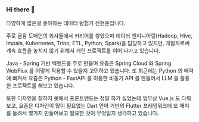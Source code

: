 ### Hi there 👋

다양하게 많은걸 좋아하는 데이터 탐험가 전현준입니다.

주로 금융 도메인의 회사들에서 커리어를 쌓았으며
데이터 엔지니어링(Hadoop, Hive, Impala, Kubernetes, Trino, ETL, Python, Spark)을 담당하고 있지만, 
개발자로써 계속 흐름을 놓치지 않기 위해서 개인 프로젝트를 이어 나가고 있습니다.

Java - Spring 기반 백엔드를 주로 만들며 요즘은 Spring Cloud 와 Spring WebFlux 를 어떻게 적용할 수 있을지 고민하고 있습니다.
또 최근에는 Python 의 매력에 빠져서 요즘은 Python - FastAPI 를 이용한 비동기 API 를 만들어서 LLM 을 활용한 프로젝트를 해보고 있습니다.

또한 디자인을 잘하지 못해서 프론트엔드는 정말 하기 싫었는데 업무상 Vue.js 도 다뤄보고, 요즘은 디자인이 많이 필요없는 
Dart 언어 기반의 Flutter 프레임워크에 또 재미를 들려서 몇가지 만들어보고 필요한 것이 무엇일지 생각하고 있습니다.


<!--
**HyunjunJeon/HyunjunJeon** is a ✨ _special_ ✨ repository because its `README.md` (this file) appears on your GitHub profile.

Here are some ideas to get you started:

- 🔭 I’m currently working on ...
- 🌱 I’m currently learning ...
- 👯 I’m looking to collaborate on ...
- 🤔 I’m looking for help with ...
- 💬 Ask me about ...
- 📫 How to reach me: ...
- 😄 Pronouns: ...
- ⚡ Fun fact: ...
-->
